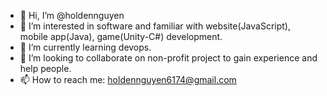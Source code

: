 - 👋 Hi, I’m @holdennguyen
- 👀 I’m interested in software and familiar with website(JavaScript), mobile app(Java), game(Unity-C#) development.
- 🌱 I’m currently learning devops.
- 💞️ I’m looking to collaborate on non-profit project to gain experience and help people.
- 📫 How to reach me: holdennguyen6174@gmail.com

<!---
holdennguyen/holdennguyen is a ✨ special ✨ repository because its `README.md` (this file) appears on your GitHub profile.
You can click the Preview link to take a look at your changes.
--->
